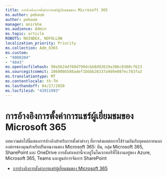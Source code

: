 ```yaml
---
title: การอ้างอิงการตั้งค่าการแชร์ผู้เยี่ยมชมของ Microsoft 365
ms.author: pebaum
author: pebaum
manager: mnirkhe
ms.audience: Admin
ms.topic: article
ROBOTS: NOINDEX, NOFOLLOW
localization_priority: Priority
ms.collection: Adm_O365
ms.custom:
- "9000204"
- "4843"
ms.openlocfilehash: 99a5624d708d799dcbb8d92619a386c8380cf623
ms.sourcegitcommit: 286000b588adef1bbbb28337a9d9e087ec783fa2
ms.translationtype: MT
ms.contentlocale: th-TH
ms.lasthandoff: 04/27/2020
ms.locfileid: "43911993"
---
```

# <a name="microsoft-365-guest-sharing-settings-reference"></a>การอ้างอิงการตั้งค่าการแชร์ผู้เยี่ยมชมของ Microsoft 365

บทความต่อไปนี้แสดงการอ้างอิงสําหรับการตั้งค่าต่างๆ ที่อาจส่งผลต่อการใช้ร่วมกันกับบุคคลภายนอกองค์กรของคุณสําหรับปริมาณงานของ Microsoft 365: ทีม, กลุ่ม Microsoft 365, SharePoint และ OneDrive การตั้งค่าเหล่านี้จะอยู่ในไดเรกทอรีที่ใช้งานอยู่ของ Azure, Microsoft 365, Teams และศูนย์การจัดการ SharePoint

- [การอ้างอิงการตั้งค่าการแชร์ผู้เยี่ยมชมของ Microsoft 365](https://docs.microsoft.com/microsoft-365/solutions/microsoft-365-guest-settings?view=o365-worldwide)
